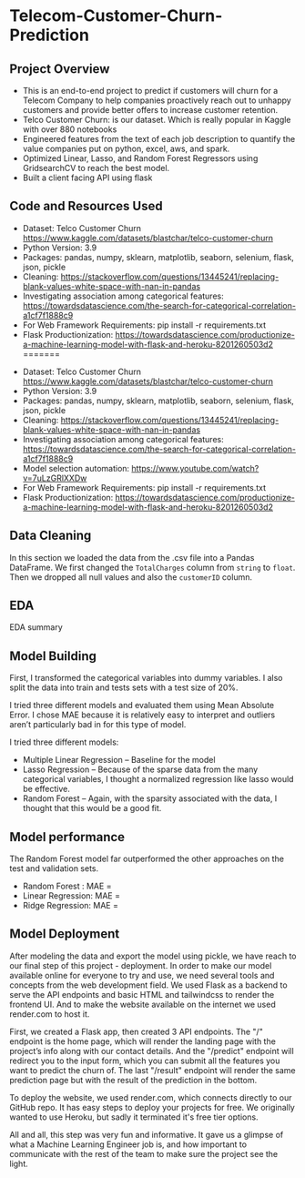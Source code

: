 # Telecom-Customer-Churn-Prediction

## Project Overview

- This is an end-to-end project to predict if customers will churn for a Telecom Company to help companies proactively reach out to unhappy customers and provide better offers to increase customer retention.
- Telco Customer Churn: is our dataset. Which is really popular in Kaggle with over 880 notebooks
- Engineered features from the text of each job description to quantify the value companies put on python, excel, aws, and spark.
- Optimized Linear, Lasso, and Random Forest Regressors using GridsearchCV to reach the best model.
- Built a client facing API using flask

## Code and Resources Used
- Dataset: Telco Customer Churn https://www.kaggle.com/datasets/blastchar/telco-customer-churn
- Python Version: 3.9
- Packages: pandas, numpy, sklearn, matplotlib, seaborn, selenium, flask, json, pickle
- Cleaning: https://stackoverflow.com/questions/13445241/replacing-blank-values-white-space-with-nan-in-pandas
- Investigating association among categorical features: https://towardsdatascience.com/the-search-for-categorical-correlation-a1cf7f1888c9
- For Web Framework Requirements: pip install -r requirements.txt
- Flask Productionization: https://towardsdatascience.com/productionize-a-machine-learning-model-with-flask-and-heroku-8201260503d2
=======
* Dataset: Telco Customer Churn https://www.kaggle.com/datasets/blastchar/telco-customer-churn
* Python Version: 3.9
* Packages: pandas, numpy, sklearn, matplotlib, seaborn, selenium, flask, json, pickle
* Cleaning: https://stackoverflow.com/questions/13445241/replacing-blank-values-white-space-with-nan-in-pandas
* Investigating association among categorical features: https://towardsdatascience.com/the-search-for-categorical-correlation-a1cf7f1888c9
* Model selection automation: https://www.youtube.com/watch?v=7uLzGRlXXDw
* For Web Framework Requirements: pip install -r requirements.txt
* Flask Productionization: https://towardsdatascience.com/productionize-a-machine-learning-model-with-flask-and-heroku-8201260503d2

## Data Cleaning

In this section we loaded the data from the .csv file into a Pandas DataFrame. We first changed the <code>TotalCharges</code> column from <code>string</code> to <code>float</code>. Then we dropped all null values and also the <code>customerID</code> column.

## EDA

EDA summary

## Model Building

First, I transformed the categorical variables into dummy variables. I also split the data into train and tests sets with a test size of 20%.

I tried three different models and evaluated them using Mean Absolute Error. I chose MAE because it is relatively easy to interpret and outliers aren’t particularly bad in for this type of model.

I tried three different models:

- Multiple Linear Regression – Baseline for the model
- Lasso Regression – Because of the sparse data from the many categorical variables, I thought a normalized regression like lasso would be effective.
- Random Forest – Again, with the sparsity associated with the data, I thought that this would be a good fit.

## Model performance

The Random Forest model far outperformed the other approaches on the test and validation sets.

- Random Forest : MAE =
- Linear Regression: MAE =
- Ridge Regression: MAE =

## Model Deployment

After modeling the data and export the model using pickle, we have reach to our final step of this project - deployment. In order to make our model available online for everyone to try and use, we need several tools and concepts from the web development field.
We used Flask as a backend to serve the API endpoints and basic HTML and tailwindcss to render the frontend UI. And to make the website available on the internet we used render.com to host it.

First, we created a Flask app, then created 3 API endpoints. The "/" endpoint is the home page, which will render the landing page with the project’s info along with our contact details. And the "/predict" endpoint will redirect you to the input form, which you can submit all the features you want to predict the churn of. The last "/result" endpoint will render the same prediction page but with the result of the prediction in the bottom.

To deploy the website, we used render.com, which connects directly to our GitHub repo. It has easy steps to deploy your projects for free. We originally wanted to use Heroku, but sadly it terminated it's free tier options.

All and all, this step was very fun and informative. It gave us a glimpse of what a Machine Learning Engineer job is, and how important to communicate with the rest of the team to make sure the project see the light.
